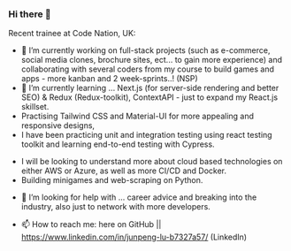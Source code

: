 ### Hi there 👋
 
Recent trainee at Code Nation, UK:
<br/>
<!-- Nowadays, I try to code as much as I can to keep up the momentum..! -->
- 🔭 I’m currently working on full-stack projects (such as e-commerce, social media clones, brochure sites, ect... to gain more experience) and collaborating with several coders from my course to build games and apps - more kanban and 2 week-sprints..! (NSP)
- 🌱 I’m currently learning ... Next.js (for server-side rendering and better SEO) & Redux (Redux-toolkit), ContextAPI - just to expand my React.js skillset.
- Practising Tailwind CSS and Material-UI for more appealing and responsive designs, 
- I have been practicing unit and integration testing using react testing toolkit and learning end-to-end testing with Cypress.
<!-- - I'd like to learn C# (.NET) or PHP (Laravel) in the future; also learn to build Web 3.0 apps onto certain blockchains - to build my own decentralised Web 3.0 network someday. -->
- I will be looking to understand more about cloud based technologies on either AWS or Azure, as well as more CI/CD and Docker.
- Building minigames and web-scraping on Python.   
<!-- - 👯 I’m looking to collaborate on ... full-stack projects in general. -->
- 🤔 I’m looking for help with ... career advice and breaking into the industry, also just to network with more developers.
<!-- - 💬 Ask me about coding related. -->
- 📫 How to reach me: here on GitHub || https://www.linkedin.com/in/junpeng-lu-b7327a57/ (LinkedIn) 
<!-- - ⚡ Fun fact: ... -->
